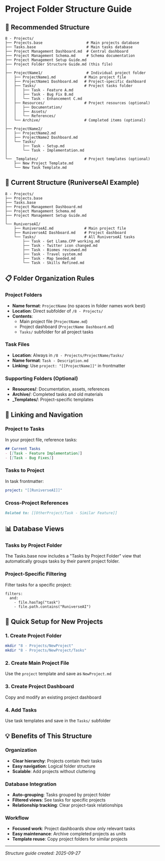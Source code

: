 # Project Folder Structure Guide

## 📁 Recommended Structure

```
8 - Projects/
├── Projects.base                    # Main projects database
├── Tasks.base                       # Main tasks database
├── Project Management Dashboard.md  # Central dashboard
├── Project Management Schema.md     # Schema documentation
├── Project Management Setup Guide.md
├── Project Folder Structure Guide.md (this file)
│
├── ProjectName1/                    # Individual project folder
│   ├── ProjectName1.md             # Main project file
│   ├── ProjectName1 Dashboard.md   # Project-specific dashboard
│   ├── Tasks/                      # Project tasks folder
│   │   ├── Task - Feature A.md
│   │   ├── Task - Bug Fix B.md
│   │   └── Task - Enhancement C.md
│   ├── Resources/                  # Project resources (optional)
│   │   ├── Documentation/
│   │   ├── Assets/
│   │   └── References/
│   └── Archive/                    # Completed items (optional)
│
├── ProjectName2/
│   ├── ProjectName2.md
│   ├── ProjectName2 Dashboard.md
│   └── Tasks/
│       ├── Task - Setup.md
│       └── Task - Implementation.md
│
└── _Templates/                     # Project templates (optional)
    ├── New Project Template.md
    └── New Task Template.md
```

## 🎯 Current Structure (RuniverseAI Example)

```
8 - Projects/
├── Projects.base
├── Tasks.base
├── Project Management Dashboard.md
├── Project Management Schema.md
├── Project Management Setup Guide.md
│
└── RuniverseAI/
    ├── RuniverseAI.md              # Main project file
    ├── RuniverseAI Dashboard.md    # Project dashboard
    └── Tasks/                      # All RuniverseAI tasks
        ├── Task - Get Llama.CPP working.md
        ├── Task - Twitter icon changed.md
        ├── Task - Biomes reviewed.md
        ├── Task - Travel system.md
        ├── Task - Map Seeded.md
        └── Task - Skills Refined.md
```

## 📋 Folder Organization Rules

### Project Folders
- **Name format**: `ProjectName` (no spaces in folder names work best)
- **Location**: Direct subfolder of `/8 - Projects/`
- **Contents**:
  - Main project file (`ProjectName.md`)
  - Project dashboard (`ProjectName Dashboard.md`)
  - `Tasks/` subfolder for all project tasks

### Task Files
- **Location**: Always in `/8 - Projects/ProjectName/Tasks/`
- **Name format**: `Task - Description.md`
- **Linking**: Use `project: "[[ProjectName]]"` in frontmatter

### Supporting Folders (Optional)
- **Resources/**: Documentation, assets, references
- **Archive/**: Completed tasks and old materials
- **_Templates/**: Project-specific templates

## 🔗 Linking and Navigation

### Project to Tasks
In your project file, reference tasks:
```markdown
## Current Tasks
- [[Task - Feature Implementation]]
- [[Task - Bug Fixes]]
```

### Tasks to Project
In task frontmatter:
```yaml
project: "[[RuniverseAI]]"
```

### Cross-Project References
```markdown
Related to: [[OtherProject/Task - Similar Feature]]
```

## 📊 Database Views

### Tasks by Project Folder
The Tasks.base now includes a "Tasks by Project Folder" view that automatically groups tasks by their parent project folder.

### Project-Specific Filtering
Filter tasks for a specific project:
```base
filters:
  and:
    - file.hasTag("task")
    - file.path.contains("RuniverseAI")
```

## 🚀 Quick Setup for New Projects

### 1. Create Project Folder
```bash
mkdir "8 - Projects/NewProject"
mkdir "8 - Projects/NewProject/Tasks"
```

### 2. Create Main Project File
Use the `project` template and save as `NewProject.md`

### 3. Create Project Dashboard
Copy and modify an existing project dashboard

### 4. Add Tasks
Use task templates and save in the `Tasks/` subfolder

## 💡 Benefits of This Structure

### Organization
- **Clear hierarchy**: Projects contain their tasks
- **Easy navigation**: Logical folder structure
- **Scalable**: Add projects without cluttering

### Database Integration
- **Auto-grouping**: Tasks grouped by project folder
- **Filtered views**: See tasks for specific projects
- **Relationship tracking**: Clear project-task relationships

### Workflow
- **Focused work**: Project dashboards show only relevant tasks
- **Easy maintenance**: Archive completed projects as units
- **Template reuse**: Copy project folders for similar projects

---
*Structure guide created: 2025-09-27*
